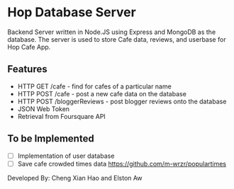 # Hop Database Server

Backend Server written in Node.JS using Express and MongoDB as the database.
The server is used to store Cafe data, reviews, and userbase for Hop Cafe App.

## Features

- HTTP GET /cafe - find for cafes of a particular name
- HTTP POST /cafe - post a new cafe data on the database
- HTTP POST /bloggerReviews - post blogger reviews onto the database
- JSON Web Token
- Retrieval from Foursquare API

## To be Implemented

- [ ] Implementation of user database
- [ ] Save cafe crowded times data https://github.com/m-wrzr/populartimes

Developed By: Cheng Xian Hao and Elston Aw
